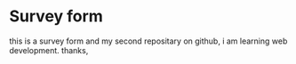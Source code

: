 # Survey form
 this is a survey form and my second repositary on github, i am learning web development. thanks, 
